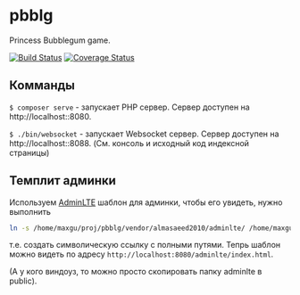 # pbblg
Princess Bubblegum game.

[![Build Status](https://travis-ci.org/pbblg/pbblg.svg?branch=master)](https://travis-ci.org/pbblg/pbblg)
[![Coverage Status](https://coveralls.io/repos/github/pbblg/pbblg/badge.svg?branch=master)](https://coveralls.io/github/pbblg/pbblg?branch=master)

## Комманды
`$ composer serve` - запускает РНР сервер. Сервер доступен на http://localhost::8080.

`$ ./bin/websocket` - запускает Websocket сервер. Сервер доступен на http://localhost::8088. (См. консоль и исходный код индексной страницы)

## Темплит админки

Используем [AdminLTE](https://adminlte.io/docs/2.4/layout) шаблон для админки, чтобы его увидеть, нужно выполнить

```bash
ln -s /home/maxgu/proj/pbblg/vendor/almasaeed2010/adminlte/ /home/maxgu/proj/pbblg/public/
```

т.е. создать символическую ссылку с полными путями.
Тепрь шаблон можно видеть по адресу `http://localhost:8080/adminlte/index.html`.

(А у кого виндоуз, то можно просто скопировать папку adminlte в public). 
